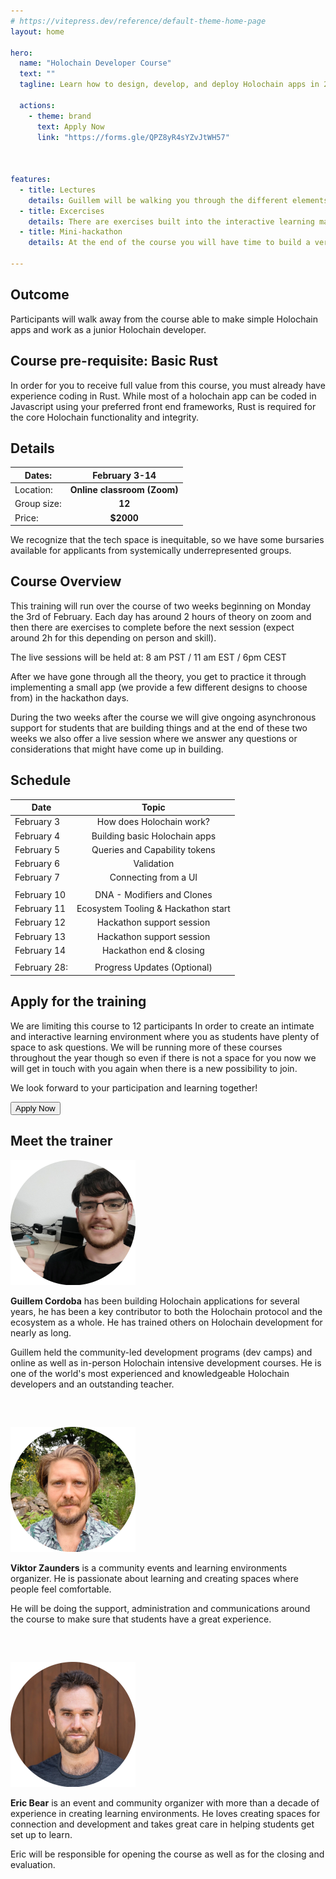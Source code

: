 ```yaml
---
# https://vitepress.dev/reference/default-theme-home-page
layout: home

hero:
  name: "Holochain Developer Course"
  text: ""
  tagline: Learn how to design, develop, and deploy Holochain apps in 2 weeks

  actions:
    - theme: brand
      text: Apply Now
      link: "https://forms.gle/QPZ8yR4sYZvJtWH57"



features:
  - title: Lectures
    details: Guillem will be walking you through the different elements of the course and using live visualizations of how Holochain works
  - title: Excercises
    details: There are exercises built into the interactive learning materials to make sure that all of the concepts land for you as a student
  - title: Mini-hackathon
    details: At the end of the course you will have time to build a very small app in order to get familiar with the actual process of building.

---
```


## Outcome

Participants will walk away from the course able to make simple Holochain apps and work as a junior Holochain developer.

## Course pre-requisite: Basic Rust

In order for you to receive full value from this course, you must already have experience coding in Rust. While most of a holochain app can be coded in Javascript using your preferred front end frameworks, Rust is required for the core Holochain functionality and integrity.

## Details

| Dates:        |      **February 3-14**      |
| ------------- | :-----------: |
| Location:      | **Online classroom (Zoom)** |
| Group size:     |   **12**    |
| Price:  |   **$2000**    |

We recognize that the tech space is inequitable, so we have some bursaries available for applicants from systemically underrepresented groups. 

## Course Overview

This training will run over the course of two weeks beginning on Monday the 3rd of February. 
Each day has around 2 hours of theory on zoom and then there are exercises to complete before the next session (expect around 2h for this depending on person and skill). 

The live sessions will be held at: 8 am PST / 11 am EST / 6pm CEST 

After we have gone through all the theory, you get to practice it through implementing a small app (we provide a few different designs to choose from) in the hackathon days.

During the two weeks after the course we will give ongoing asynchronous support for students that are building things and at the end of these two weeks we also offer a live session where we answer any questions or considerations that might have come up in building. 

## Schedule

| **Date**        |      **Topic**      |
| ------------- | :-----------: |
| February 3 | How does Holochain work? |
| February 4 | Building basic Holochain apps |
| February 5 | Queries and Capability tokens |
| February 6 | Validation |
| February 7 | Connecting from a UI |
| 	|  |
| February 10 | DNA - Modifiers and Clones  |
| February 11 | Ecosystem Tooling & Hackathon start  |
| February 12 | Hackathon support session |
| February 13 | Hackathon support session |
| February 14 | Hackathon end & closing |
| 	|  |
| February 28: | Progress Updates (Optional) |

## Apply for the training
We are limiting this course to 12 participants In order to create an intimate and interactive learning environment where you as students have plenty of space to ask questions. We will be running more of these courses throughout the year though so even if there is not a space for you now we will get in touch with you again when there is a new possibility to join.

We look forward to your participation and learning together!



<a href="https://forms.gle/QPZ8yR4sYZvJtWH57"><button :class="$style.button">Apply Now</button></a>

<style module>
.button {
  display: inline-block;
    border: 1px solid transparent;
    text-align: center;
    font-weight: 600;
    white-space: nowrap;
    transition: color 0.25s, border-color 0.25s, background-color 0.25s;
    border-color: var(--vp-button-brand-border);
    color: var(--vp-button-brand-text);
    background-color: var(--vp-button-brand-bg);
    border-radius: 20px;
    padding: 0 20px;
    line-height: 38px;
    font-size: 14px;
    
}
</style>

## Meet the trainer

![Guillem Cordoba](./guillem_circular_small.png)



**Guillem Cordoba** has been building Holochain applications for several years, he has been a key contributor to both the Holochain protocol and the ecosystem as a whole. He has trained others on Holochain development for nearly as long. 

Guillem held the community-led development programs (dev camps) and online as well as in-person Holochain intensive development courses. He is one of the world's most experienced and knowledgeable Holochain developers and an outstanding teacher. 

<pre>


</pre>


![Viktor Zaunders](./viktor_circular_small.png)

**Viktor Zaunders** is a community events and learning environments organizer. He is passionate about learning and creating spaces where people feel comfortable. 

He will be doing the support, administration and communications around the course to make sure that students have a great experience. 
<pre>


</pre>

![Eric Bear](./bear_circular_small.png)

**Eric Bear** is an event and community organizer with more than a decade of experience in creating learning environments. He loves creating spaces for connection and development and takes great care in helping students get set up to learn. 

Eric will be responsible for opening the course as well as for the closing and evaluation. 